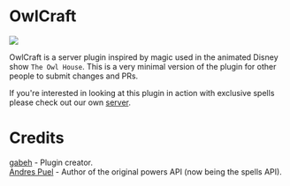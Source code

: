 # OwlCraft
[![](https://jitpack.io/v/SunResearchInstitute/OwlCraft.svg)](https://jitpack.io/#SunResearchInstitute/OwlCraft)

OwlCraft is a server plugin inspired by magic used in the animated Disney show `The Owl House`. This is a very minimal version of the plugin for other people to
submit changes and PRs.

If you're interested in looking at this plugin in action with exclusive spells please check out our own [server](https://link.headpat.services/owlcraft).

# Credits
[gabeh](https://github.com/SunTheCourier) - Plugin creator.<br>
[Andres Puel](https://github.com/apuel) - Author of the original powers API (now being the spells API).